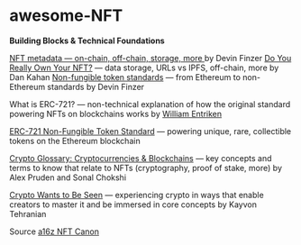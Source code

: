 # awesome-NFT

**Building Blocks & Technical Foundations**

[NFT metadata — on-chain, off-chain, storage, more 
](https://opensea.io/blog/guides/non-fungible-tokens/#Non-fungible_token_metadata) by Devin Finzer
[
Do You Really Own Your NFT?](https://thedefiant.io/do-you-really-own-your-nft-chances-are-you-dont/ ) — data storage, URLs vs IPFS, off-chain, more
by Dan Kahan
[
Non-fungible token standards](https://opensea.io/blog/guides/non-fungible-tokens/#Non-fungible_token_standards) — from Ethereum to non-Ethereum standards 
by Devin Finzer

What is ERC-721? — non-technical explanation of how the original standard powering NFTs on blockchains works
by [William Entriken](https://fulldecent.blogspot.com/2018/06/nontechnical-what-is-erc-721.html)

[ERC-721 Non-Fungible Token Standard](https://eips.ethereum.org/EIPS/eip-721) — powering unique, rare, collectible tokens on the Ethereum blockchain

[Crypto Glossary: Cryptocurrencies & Blockchains](https://a16z.com/2019/11/08/crypto-glossary/) — key concepts and terms to know that relate to NFTs (cryptography, proof of stake, more)
by Alex Pruden and Sonal Chokshi

[Crypto Wants to Be Seen](https://thedefiant.io/crypto-wants-to-be-seen-op-ed-by-kayvon-tehranian/ 
) — experiencing crypto in ways that enable creators to master it and be immersed in core concepts
by Kayvon Tehranian


Source [a16z NFT Canon](https://a16z.com/2021/04/02/nfts-readings-resources/)
